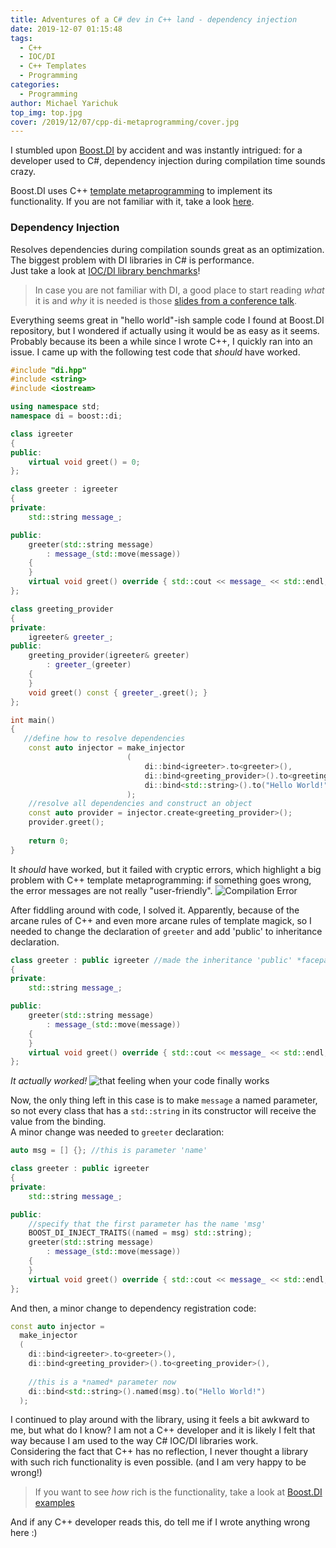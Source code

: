 ```yaml
---
title: Adventures of a C# dev in C++ land - dependency injection
date: 2019-12-07 01:15:48
tags:
  - C++
  - IOC/DI
  - C++ Templates
  - Programming
categories:
  - Programming
author: Michael Yarichuk  
top_img: top.jpg
cover: /2019/12/07/cpp-di-metaprogramming/cover.jpg
---
```

I stumbled upon [Boost.DI](https://boost-experimental.github.io/di/index.html) by accident and was instantly intrigued: for a developer used to C#, dependency injection during compilation time sounds crazy.

Boost.DI uses C++ [template metaprogramming](https://en.wikipedia.org/wiki/Template_metaprogramming) to implement its functionality. If you are not familiar with it, take a look [here](https://www.fluentcpp.com/2017/06/02/write-template-metaprogramming-expressively/).

### Dependency Injection
Resolves dependencies during compilation sounds great as an optimization. The biggest problem with DI libraries in C# is performance.  
Just take a look at [IOC/DI library benchmarks](https://github.com/danielpalme/IocPerformance#basic-features)! 
> In case you are not familiar with DI, a good place to start reading *what* it is and *why* it is needed is those [slides from a conference talk](https://boost-experimental.github.io/di/cppcon-2018/#/). 

Everything seems great in "hello world"-ish sample code I found at Boost.DI repository, but I wondered if actually using it would be as easy as it seems. Probably because its been a while since I wrote C++, I quickly ran into an issue. I came up with the following test code that *should* have worked.
```c++ 
#include "di.hpp"
#include <string>
#include <iostream>

using namespace std;
namespace di = boost::di;

class igreeter
{
public:
    virtual void greet() = 0;
};

class greeter : igreeter
{
private:
    std::string message_;

public:
    greeter(std::string message)
        : message_(std::move(message))
    {
    }
    virtual void greet() override { std::cout << message_ << std::endl; }
};

class greeting_provider
{
private:
    igreeter& greeter_;
public:
    greeting_provider(igreeter& greeter)
        : greeter_(greeter)
    {
    }
    void greet() const { greeter_.greet(); }
};

int main()
{
   //define how to resolve dependencies
    const auto injector = make_injector
                          (
                              di::bind<igreeter>.to<greeter>(),
                              di::bind<greeting_provider>().to<greeting_provider>(),
                              di::bind<std::string>().to("Hello World!")
                          );
    //resolve all dependencies and construct an object
    const auto provider = injector.create<greeting_provider>();
    provider.greet();
    
    return 0;
}

```
It *should* have worked, but it failed with cryptic errors, which highlight a big problem with C++ template metaprogramming: if something goes wrong, the error messages are not really "user-friendly".
![Compilation Error](wtf.jpg)

After fiddling around with code, I solved it. Apparently, because of the arcane rules of C++ and even more arcane rules of template magick, so I needed to change the declaration of ``greeter`` and add 'public' to inheritance declaration.
```c++
class greeter : public igreeter //made the inheritance 'public' *facepalm*
{
private:
    std::string message_;

public:
    greeter(std::string message)
        : message_(std::move(message))
    {
    }
    virtual void greet() override { std::cout << message_ << std::endl; }
};
```
*It actually worked!*
![that feeling when your code finally works](rage.jpg)
  
Now, the only thing left in this case is to make ``message`` a named parameter, so not every class that has a ``std::string`` in its constructor will receive the value from the binding.  
A minor change was needed to ``greeter`` declaration:
```c++
auto msg = [] {}; //this is parameter 'name'

class greeter : public igreeter
{
private:
    std::string message_;

public:
    //specify that the first parameter has the name 'msg'
    BOOST_DI_INJECT_TRAITS((named = msg) std::string);
    greeter(std::string message)
        : message_(std::move(message))
    {
    }
    virtual void greet() override { std::cout << message_ << std::endl; }
};
```

And then, a minor change to dependency registration code:
```c++
const auto injector = 
  make_injector
  (
    di::bind<igreeter>.to<greeter>(),
    di::bind<greeting_provider>().to<greeting_provider>(),
    
    //this is a *named* parameter now
    di::bind<std::string>().named(msg).to("Hello World!")
  );
```


I continued to play around with the library, using it feels a bit awkward to me, but what do I know? I am not a C++ developer and it is likely I felt that way because I am used to the way C# IOC/DI libraries work.   
Considering the fact that C++ has no reflection, I never thought a library with such rich functionality is even possible. (and I am very happy to be wrong!)  
> If you want to see *how* rich is the functionality, take a look at [Boost.DI examples](https://boost-experimental.github.io/di/examples.html)

And if any C++ developer reads this, do tell me if I wrote anything wrong here :)